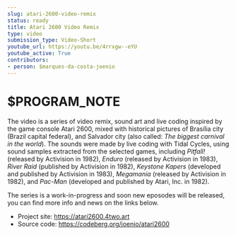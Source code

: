 ```yaml
---
slug: atari-2600-video-remix
status: ready
title: Atari 2600 Video Remix
type: video
submission_type: Video-Short
youtube_url: https://youtu.be/4rrxgw--eYU
youtube_active: True
contributors:
- person: $marques-da-costa-joenio
---
```


# $PROGRAM_NOTE

The video is a series of video remix, sound art and live coding inspired by the
game console Atari 2600, mixed with historical pictures of
Brasília city (Brazil capital federal),
and Salvador city (also called: _The biggest carnival in the world_).
The sounds were made by live coding with Tidal Cycles,
using sound samples extracted from the selected games, including
_Pitfall!_ (released by Activision in 1982),
_Enduro_ (released by Activision in 1983),
_River Raid_ (published by Activision in 1982),
_Keystone Kapers_ (developed and published by Activision in 1983),
_Megamania_ (released by Activision in 1982), and
_Pac-Man_ (developed and published by Atari, Inc. in 1982).

The series is a work-in-progress and soon new eposodes will be released, you
can find more info and news on the links below.

- Project site: https://atari2600.4two.art
- Source code: https://codeberg.org/joenio/atari2600

